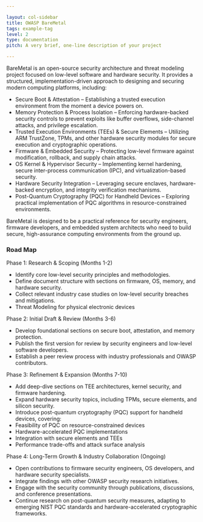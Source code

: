 ```yaml
---

layout: col-sidebar
title: OWASP BareMetal
tags: example-tag
level: 2
type: documentation
pitch: A very brief, one-line description of your project

---
```


BareMetal is an open-source security architecture and threat modeling project focused on low-level software and hardware security. It provides a structured, implementation-driven approach to designing and securing modern computing platforms, including:

* Secure Boot & Attestation – Establishing a trusted execution environment from the moment a device powers on.
* Memory Protection & Process Isolation – Enforcing hardware-backed security controls to prevent exploits like buffer overflows, side-channel attacks, and privilege escalation.
* Trusted Execution Environments (TEEs) & Secure Elements – Utilizing ARM TrustZone, TPMs, and other hardware security modules for secure execution and cryptographic operations.
* Firmware & Embedded Security – Protecting low-level firmware against modification, rollback, and supply chain attacks.
* OS Kernel & Hypervisor Security – Implementing kernel hardening, secure inter-process communication (IPC), and virtualization-based security.
* Hardware Security Integration – Leveraging secure enclaves, hardware-backed encryption, and integrity verification mechanisms.
* Post-Quantum Cryptography (PQC) for Handheld Devices – Exploring practical implementation of PQC algorithms in resource-constrained environments.

BareMetal is designed to be a practical reference for security engineers, firmware developers, and embedded system architects who need to build secure, high-assurance computing environments from the ground up.

### Road Map
Phase 1: Research & Scoping (Months 1-2)

* Identify core low-level security principles and methodologies.
* Define document structure with sections on firmware, OS, memory, and hardware security.
* Collect relevant industry case studies on low-level security breaches and mitigations.
* Threat Modeling for physical electronic devices

Phase 2: Initial Draft & Review (Months 3-6)

* Develop foundational sections on secure boot, attestation, and memory protection.
* Publish the first version for review by security engineers and low-level software developers.
* Establish a peer review process with industry professionals and OWASP contributors.

Phase 3: Refinement & Expansion (Months 7-10)

* Add deep-dive sections on TEE architectures, kernel security, and firmware hardening.
* Expand hardware security topics, including TPMs, secure elements, and silicon security.
* Introduce post-quantum cryptography (PQC) support for handheld devices, covering:
* Feasibility of PQC on resource-constrained devices
* Hardware-accelerated PQC implementations
* Integration with secure elements and TEEs
* Performance trade-offs and attack surface analysis

Phase 4: Long-Term Growth & Industry Collaboration (Ongoing)

* Open contributions to firmware security engineers, OS developers, and hardware security specialists.
* Integrate findings with other OWASP security research initiatives.
* Engage with the security community through publications, discussions, and conference presentations.
* Continue research on post-quantum security measures, adapting to emerging NIST PQC standards and hardware-accelerated cryptographic frameworks.
